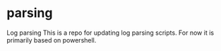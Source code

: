 # parsing
Log parsing
This is a repo for updating log parsing scripts. For now it is primarily based on powershell.
